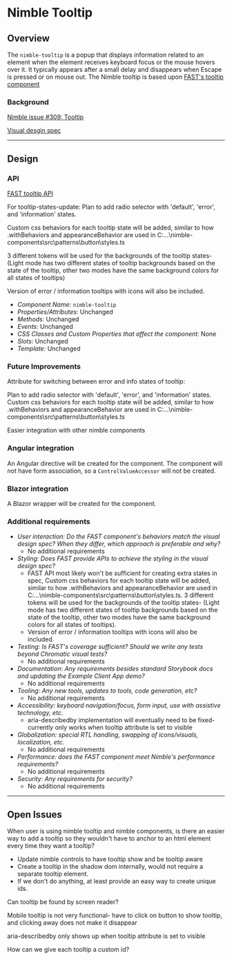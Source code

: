 # Nimble Tooltip

## Overview

The `nimble-tooltip` is a popup that displays information related to an element when the element receives keyboard focus or the mouse hovers over it. It typically appears after a small delay and disappears when Escape is pressed or on mouse out. The Nimble tooltip is based upon [FAST's tooltip component](https://github.com/microsoft/fast/tree/master/packages/web-components/fast-foundation/src/tooltip)

### Background

[Nimble issue #309: Tooltip](https://github.com/ni/nimble/issues/309)

[Visual desgin spec](https://xd.adobe.com/view/8ce280ab-1559-4961-945c-182955c7780b-d9b1/screen/044414d7-1714-40f2-9679-2ce2c8202d1c/specs/)

---

## Design

### API

[FAST tooltip API](https://github.com/microsoft/fast/blob/de7f234ef871204fcac2b5df59433d919809341d/packages/web-components/fast-foundation/src/tooltip/tooltip.spec.md)

For tooltip-states-update: Plan to add radio selector with 'default', 'error', and 'information' states.

Custom css behaviors for each tooltip state will be added, similar to how .withBehaviors and appearanceBehavior are used in C:\...\nimble-components\src\patterns\button\styles.ts

3 different tokens will be used for the backgrounds of the tooltip states- (Light mode has two different states of tooltip backgrounds based on the state of the tooltip, other two modes have the same background colors for all states of tooltips)

Version of error / information tooltips with icons will also be included.

-   _Component Name:_ `nimble-tooltip`
-   _Properties/Attributes:_ Unchanged
-   _Methods:_ Unchanged
-   _Events:_ Unchanged
-   _CSS Classes and Custom Properties that affect the component:_ None
-   _Slots:_ Unchanged
-   _Template:_ Unchanged

### Future Improvements

Attribute for switching between error and info states of tooltip:

Plan to add radio selector with 'default', 'error', and 'information' states. 
Custom css behaviors for each tooltip state will be added, similar to how .withBehaviors and appearanceBehavior are used in C:\...\nimble-components\src\patterns\button\styles.ts

Easier integration with other nimble components

### Angular integration

An Angular directive will be created for the component. The component will not have form association, so a `ControlValueAccessor` will not be created.

### Blazor integration

A Blazor wrapper will be created for the component.

### Additional requirements

-   _User interaction: Do the FAST component's behaviors match the visual design spec? When they differ, which approach is preferable and why?_
    -   No additional requirements
-   _Styling: Does FAST provide APIs to achieve the styling in the visual design spec?_
    -   FAST API most likely won't be sufficient for creating extra states in spec, Custom css behaviors for each tooltip state will be added, similar to how .withBehaviors and appearanceBehavior are used in C:\...\nimble-components\src\patterns\button\styles.ts. 3 different tokens will be used for the backgrounds of the tooltip states- (Light mode has two different states of tooltip backgrounds based on the state of the tooltip, other two modes have the same background colors for all states of tooltips).
    -   Version of error / information tooltips with icons will also be included.
-   _Testing: Is FAST's coverage sufficient? Should we write any tests beyond Chromatic visual tests?_
    -   No additional requirements
-   _Documentation: Any requirements besides standard Storybook docs and updating the Example Client App demo?_
    -   No additional requirements
-   _Tooling: Any new tools, updates to tools, code generation, etc?_
    -   No additional requirements
-   _Accessibility: keyboard navigation/focus, form input, use with assistive technology, etc._
    -   aria-describedby implementation will eventually need to be fixed- currently only works when tooltip attribute is set to visible
-   _Globalization: special RTL handling, swapping of icons/visuals, localization, etc._
    -   No additional requirements
-   _Performance: does the FAST component meet Nimble's performance requirements?_
    -   No additional requirements
-   _Security: Any requirements for security?_
    -   No additional requirements

---

## Open Issues

When user is using nimble tooltip and nimble components, is there an easier way to add a tooltip so they wouldn't have to anchor to an html element every time they want a tooltip?

-   Update nimble controls to have tooltip show and be tooltip aware
-   Create a tooltip in the shadow dom internally, would not require a separate tooltip element.
-   If we don't do anything, at least provide an easy way to create unique ids.

Can tooltip be found by screen reader?

Mobile tooltip is not very functional- have to click on button to show tooltip, and clicking away does not make it disappear

aria-describedby only shows up when tooltip attribute is set to visible

How can we give each tooltip a custom id?
